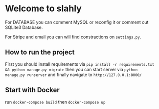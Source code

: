 # Welcome to slahly

For DATABASE you can comment MySQL or reconfig it or comment out SQLite3 Database.

For Stripe and email you can will find constractions on `settings.py`.

## How to run the project

First you should install requirements via `pip install -r requirements.txt && python manage.py migrate` then you can start server via `python manage.py runserver` and finally navigate to `http://127.0.0.1:8000/`

## Start with Docker

run `docker-compose build` then `docker-compose up`
